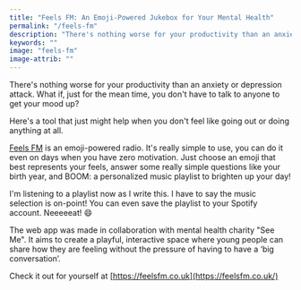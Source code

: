 ```yaml
---
title: "Feels FM: An Emoji-Powered Jukebox for Your Mental Health"
permalink: "/feels-fm"
description: "There's nothing worse for your productivity than an anxiety or depression attack. What do you do when you don't want to do anything or talk to anyone?"
keywords: ""
image: "feels-fm"
image-attrib: ""
---
```


<span class="first-letter">T</span>here's nothing worse for your productivity than an anxiety or depression attack. What if, just for the mean time, you don't have to talk to anyone to get your mood up?

Here's a tool that just might help when you don't feel like going out or doing anything at all.<!--more-->

[Feels FM](https://feelsfm.co.uk/) is an emoji-powered radio. It's really simple to use, you can do it even on days when you have zero motivation. Just choose an emoji that best represents your feels, answer some really simple questions like your birth year, and BOOM: a personalized music playlist to brighten up your day! 

I'm listening to a playlist now as I write this. I have to say the music selection is on-point! You can even save the playlist to your Spotify account. Neeeeeat! :smile:

The web app was made in collaboration with mental health charity "See Me". It aims to create a playful, interactive space where young people can share how they are feeling without the pressure of having to have a ‘big conversation’.

Check it out for yourself at [https://feelsfm.co.uk](https://feelsfm.co.uk/) 
